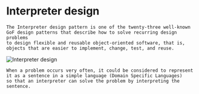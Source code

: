 # Interpreter design
```
The Interpreter design pattern is one of the twenty-three well-known 
GoF design patterns that describe how to solve recurring design problems 
to design flexible and reusable object-oriented software, that is, 
objects that are easier to implement, change, test, and reuse.
```
![Interpreter design](https://miro.medium.com/max/503/0*o2P0B_0-SOboNij2.png)
```
When a problem occurs very often, it could be considered to represent 
it as a sentence in a simple language (Domain Specific Languages) 
so that an interpreter can solve the problem by interpreting the sentence.
```


